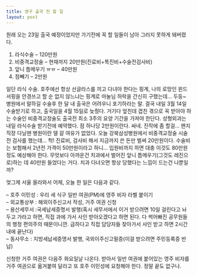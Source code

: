 ```yaml
---
title: 영구 출국 전 할 일
layout: post
---
```

원래 오는 23일 출국 예정이었지만 가기전에 꼭 할 일들이 남아 그러지 못하게 돼버렸다. 

1. 라식수술 &#8211; 120만원  
2. 비중격교정술 &#8211; 현재까지 20만원(진료비+특진비+수술전검사비)  
3. 앞니 틈메우기 ㅠㅠ &#8211; 40만원  
4. 점빼기 &#8211; 2만원

일단 라식 수술. 호주에선 항상 선글라스를 끼고 다녀야 한다는 핑계, 나의 로망인 윈드서핑을 안경쓰고 할 순 없지 않느냐는 핑계로 마눌님 허락을 간신히 구했는데&#8230; 두둥~ 병원에서 말하길 수술후 한 달 내 출국은 어려우니 포기하라는 말. 결국 내일 3월 14일 수술받기로 하고, 출국일을 4월 15일로 늦췄다. 거기다 엎친데 겹친 겪으로 꼭 받아야 하는 수술인 비중격교정술도 출국전 최소 3주의 요양 기간을 가져야 한단다. 성형외과는 내일 라식수술 받기전에 예약했다. 점 하나당 2만원이란다. 싸네. 진작에 좀 할걸&#8230; 왠지 직장 다닐땐 병원이란 델 갈 여유가 없었다. 오늘 강북삼성병원에서 비중격교정술 시술 전 검사를 했는데&#8230; 헉! 진료비, 검사비 해서 지금까지 쓴 돈만 벌써 20만원이다. 수술비는 보험해서 2년전 가격이 50만원이라고 하니&#8230; 입원비까지 하면 대충 이것도 80만원 정도 예상해야 한다. 무엇보다 아까운건 치과에서 벌어진 앞니 틈메우기(그것도 레진으로)하는 데 40만원 들었다는 거다. 치과 다녀오면 항상 당했다는 느낌이 드는건 나뿐일까?

엊그제 서울 올라와서 어제, 오늘 한 일은 다음과 같다.

&#8211; 호주 이민성 : 우리 세 식구 일반 여권(PM)에 영주 비자 라벨 붙이기  
&#8211; 외교통상부 : 해외이주신고서 작성, 거주 여권 신청  
&#8211; 용산세무서 :국세납세증명서 발행(혹시 세무서에서 이거 받으려면 10일 걸린다고 놔두고 가라고 하면, 직접 과에 가서 사인 받아오겠다고 하면 된다. 다 썩어빠진 공무원들의 행정 편의주의 때문이니깐. 급하다고 직접 담당자들 찾아가서 사인 받고 하면 2시간 내에 끝난다)  
&#8211; 동사무소 : 지방세납세증명서 발행, 국외이주신고필증(이걸 받으려면 주민등록증 반납)

신청한 거주 여권은 다음주 화요일날 나온다. 받아서 일반 여권에 붙어있는 영주 비자를 거주 여권으로 옮겨붙여 달라고 또 호주 이민성에 요청해야 한다. 정말 끝도 없구나.